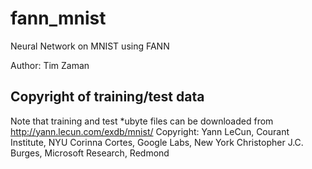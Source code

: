 # fann_mnist
Neural Network on MNIST using FANN

Author: Tim Zaman

## Copyright of training/test data

Note that training and test *ubyte files can be downloaded from http://yann.lecun.com/exdb/mnist/
Copyright:
Yann LeCun, Courant Institute, NYU
Corinna Cortes, Google Labs, New York
Christopher J.C. Burges, Microsoft Research, Redmond
